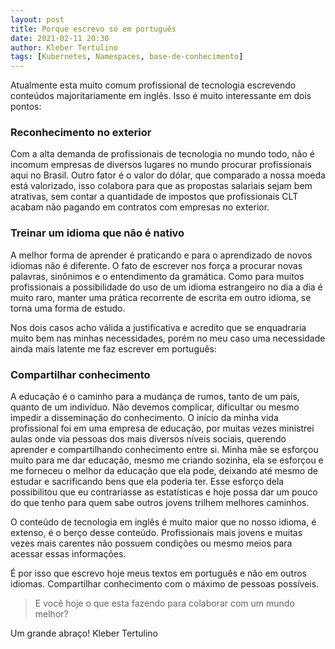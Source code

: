 ```yaml
---
layout: post
title: Porque escrevo só em português
date: 2021-02-11 20:30
author: Kleber Tertulino
tags: [Kubernetes, Namespaces, base-de-conhecimento]
---
```


Atualmente esta muito comum profissional de tecnologia escrevendo conteúdos majoritariamente em inglês. Isso é muito interessante em dois pontos:

### Reconhecimento no exterior

Com a alta demanda de profissionais de tecnologia no mundo todo, não é incomum empresas de diversos lugares no mundo procurar profissionais aqui no Brasil. Outro fator é o valor do dólar, que comparado a nossa moeda está valorizado, isso colabora para que as propostas salariais sejam bem atrativas, sem contar a quantidade de impostos que profissionais CLT acabam não pagando em contratos com empresas no exterior.

### Treinar um idioma que não é nativo

A melhor forma de aprender é praticando e para o aprendizado de novos idiomas não é diferente. O fato de escrever nos força a procurar novas palavras, sinônimos e o entendimento da gramática. Como para muitos profissionais a possibilidade do uso de um idioma estrangeiro no dia a dia é muito raro, manter uma prática recorrente de escrita em outro idioma, se torna uma forma de estudo.

Nos dois casos acho válida a justificativa e acredito que se enquadraria muito bem nas minhas necessidades, porém no meu caso uma necessidade ainda mais latente me faz escrever em português:

### Compartilhar conhecimento

A educação é o caminho para a mudança de rumos, tanto de um país, quanto de um indivíduo. Não devemos complicar, dificultar ou mesmo impedir a disseminação do conhecimento.
O início da minha vida profissional foi em uma empresa de educação, por muitas vezes ministrei aulas onde via pessoas dos mais diversos níveis sociais, querendo aprender e compartilhando conhecimento entre si.
Minha mãe se esforçou muito para me dar educação, mesmo me criando sozinha, ela se esforçou e me forneceu o melhor da educação que ela pode, deixando até mesmo de estudar e sacrificando bens que ela poderia ter. Esse esforço dela possibilitou que eu contrariasse as estatísticas e hoje possa dar um pouco do que tenho para quem sabe outros jovens trilhem melhores caminhos.

O conteúdo de tecnologia em inglês é muito maior que no nosso idioma, é extenso, é o berço desse conteúdo. Profissionais mais jovens e muitas vezes mais carentes não possuem condições ou mesmo meios para acessar essas informações.

É por isso que escrevo hoje meus textos em português e não em outros idiomas. Compartilhar conhecimento com o máximo de pessoas possíveis.

> E você hoje o que esta fazendo para colaborar com um mundo melhor?

Um grande abraço!
Kleber Tertulino
